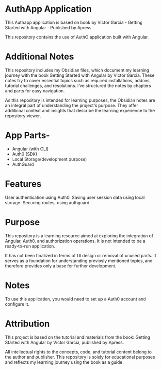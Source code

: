 # AuthApp Application
This Authapp application is based on book by Victor Garcia - Getting Started with Angular - Published by Apress.

This repository contains the use of AuthO application built with Angular.

# Additional Notes
This repository includes my Obsidian files, which document my learning journey with the book Getting Started with Angular by Victor Garcia. These notes try to cover essential topics such as required installations, addons, tutorial challenges, and resolutions. I’ve structured the notes by chapters and parts for easy navigation.

As this repository is intended for learning purposes, the Obsidian notes are an integral part of understanding the project's purpose. They offer additional context and insights that describe the learning experience to the repository viewer.

# App Parts- 
- Angular (with CLI)
- Auth0 (SDK)
- Local Storage(development purpose)
- AuthGuard

# Features
User authentication using Auth0. Saving user session data using local storage. Securing routes, using authguard.

# Purpose
This repository is a learning resource aimed at exploring the integration of Angular, Auth0, and authorization operations. It is not intended to be a ready-to-run application.

It has not been finalized in terms of UI design or removal of unused parts. It serves as a foundation for understanding previosly mentioned topics, and therefore provides only a base for further development.

# Notes
To use this application, you would need to set up a Auth0 account and configure it.

# Attribution
This project is based on the tutorial and materials from the book: Getting Started with Angular by Victor Garcia, published by Apress.

All intellectual rights to the concepts, code, and tutorial content belong to the author and publisher. This repository is solely for educational purposes and reflects my learning journey using the book as a guide.